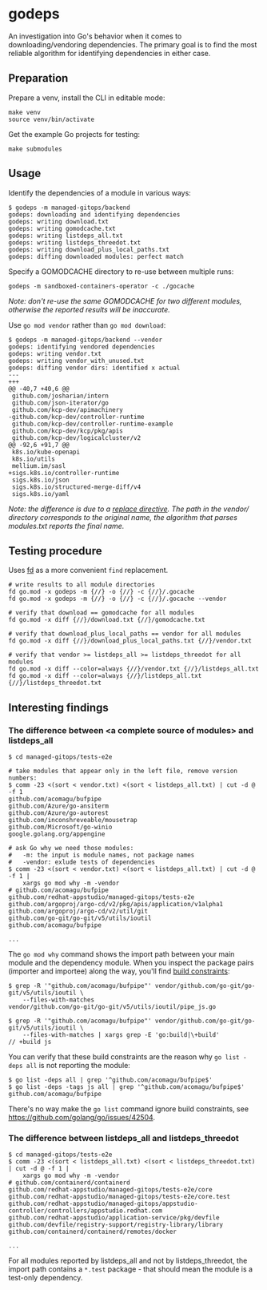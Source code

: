 # godeps

An investigation into Go's behavior when it comes to downloading/vendoring dependencies.
The primary goal is to find the most reliable algorithm for identifying dependencies in
either case.

## Preparation

Prepare a venv, install the CLI in editable mode:

```shell
make venv
source venv/bin/activate
```

Get the example Go projects for testing:

```shell
make submodules
```

## Usage

Identify the dependencies of a module in various ways:

```shell
$ godeps -m managed-gitops/backend
godeps: downloading and identifying dependencies
godeps: writing download.txt
godeps: writing gomodcache.txt
godeps: writing listdeps_all.txt
godeps: writing listdeps_threedot.txt
godeps: writing download_plus_local_paths.txt
godeps: diffing downloaded modules: perfect match
```

Specify a GOMODCACHE directory to re-use between multiple runs:

```shell
godeps -m sandboxed-containers-operator -c ./gocache
```

*Note: don't re-use the same GOMODCACHE for two different modules, otherwise the
reported results will be inaccurate.*

Use `go mod vendor` rather than `go mod download`:

```shell
$ godeps -m managed-gitops/backend --vendor
godeps: identifying vendored dependencies
godeps: writing vendor.txt
godeps: writing vendor_with_unused.txt
godeps: diffing vendor dirs: identified x actual
---
+++
@@ -40,7 +40,6 @@
 github.com/josharian/intern
 github.com/json-iterator/go
 github.com/kcp-dev/apimachinery
-github.com/kcp-dev/controller-runtime
 github.com/kcp-dev/controller-runtime-example
 github.com/kcp-dev/kcp/pkg/apis
 github.com/kcp-dev/logicalcluster/v2
@@ -92,6 +91,7 @@
 k8s.io/kube-openapi
 k8s.io/utils
 mellium.im/sasl
+sigs.k8s.io/controller-runtime
 sigs.k8s.io/json
 sigs.k8s.io/structured-merge-diff/v4
 sigs.k8s.io/yaml
```

*Note: the difference is due to a [replace directive][controller-runtime-replace]. The path
in the vendor/ directory corresponds to the original name, the algorithm that parses
modules.txt reports the final name.*

## Testing procedure

Uses [fd][fd-find] as a more convenient `find` replacement.

```shell
# write results to all module directories
fd go.mod -x godeps -m {//} -o {//} -c {//}/.gocache
fd go.mod -x godeps -m {//} -o {//} -c {//}/.gocache --vendor

# verify that download == gomodcache for all modules
fd go.mod -x diff {//}/download.txt {//}/gomodcache.txt

# verify that download_plus_local_paths == vendor for all modules
fd go.mod -x diff {//}/download_plus_local_paths.txt {//}/vendor.txt

# verify that vendor >= listdeps_all >= listdeps_threedot for all modules
fd go.mod -x diff --color=always {//}/vendor.txt {//}/listdeps_all.txt
fd go.mod -x diff --color=always {//}/listdeps_all.txt {//}/listdeps_threedot.txt
```

## Interesting findings

### The difference between \<a complete source of modules\> and listdeps\_all

```shell
$ cd managed-gitops/tests-e2e

# take modules that appear only in the left file, remove version numbers:
$ comm -23 <(sort < vendor.txt) <(sort < listdeps_all.txt) | cut -d @ -f 1
github.com/acomagu/bufpipe
github.com/Azure/go-ansiterm
github.com/Azure/go-autorest
github.com/inconshreveable/mousetrap
github.com/Microsoft/go-winio
google.golang.org/appengine

# ask Go why we need those modules:
#   -m: the input is module names, not package names
#   -vendor: exlude tests of dependencies
$ comm -23 <(sort < vendor.txt) <(sort < listdeps_all.txt) | cut -d @ -f 1 |
    xargs go mod why -m -vendor
# github.com/acomagu/bufpipe
github.com/redhat-appstudio/managed-gitops/tests-e2e
github.com/argoproj/argo-cd/v2/pkg/apis/application/v1alpha1
github.com/argoproj/argo-cd/v2/util/git
github.com/go-git/go-git/v5/utils/ioutil
github.com/acomagu/bufpipe

...
```

The `go mod why` command shows the import path between your main module and the dependency
module. When you inspect the package pairs (importer and importee) along the way, you'll
find [build constraints][go-build-constraints]:

```shell
$ grep -R '"github.com/acomagu/bufpipe"' vendor/github.com/go-git/go-git/v5/utils/ioutil \
    --files-with-matches
vendor/github.com/go-git/go-git/v5/utils/ioutil/pipe_js.go

$ grep -R '"github.com/acomagu/bufpipe"' vendor/github.com/go-git/go-git/v5/utils/ioutil \
    --files-with-matches | xargs grep -E 'go:build|\+build'
// +build js
```

You can verify that these build constraints are the reason why `go list -deps all` is not
reporting the module:

```shell
$ go list -deps all | grep '^github.com/acomagu/bufpipe$'
$ go list -deps -tags js all | grep '^github.com/acomagu/bufpipe$'
github.com/acomagu/bufpipe
```

There's no way make the `go list` command ignore build constraints, see <https://github.com/golang/go/issues/42504>.

### The difference between listdeps\_all and listdeps\_threedot

```shell
$ cd managed-gitops/tests-e2e
$ comm -23 <(sort < listdeps_all.txt) <(sort < listdeps_threedot.txt) | cut -d @ -f 1 |
    xargs go mod why -m -vendor
# github.com/containerd/containerd
github.com/redhat-appstudio/managed-gitops/tests-e2e/core
github.com/redhat-appstudio/managed-gitops/tests-e2e/core.test
github.com/redhat-appstudio/managed-gitops/appstudio-controller/controllers/appstudio.redhat.com
github.com/redhat-appstudio/application-service/pkg/devfile
github.com/devfile/registry-support/registry-library/library
github.com/containerd/containerd/remotes/docker

...
```

For all modules reported by listdeps\_all and not by listdeps\_threedot, the import path
contains a `*.test` package - that should mean the module is a test-only dependency.

[controller-runtime-replace]: https://github.com/redhat-appstudio/managed-gitops/blob/588d1d2f204c537e89416ffc2cec5e9ea51297eb/backend/go.mod#L112
[fd-find]: https://github.com/sharkdp/fd
[go-build-constraints]: https://pkg.go.dev/go/build#hdr-Build_Constraints
